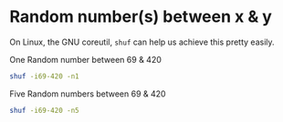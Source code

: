 # Random number(s) between x & y
<!-- July 29 2020 -->
On Linux, the GNU coreutil, `shuf` can help us achieve this pretty easily.

One Random number between 69 & 420
```bash
shuf -i69-420 -n1
```

Five Random numbers between 69 & 420
```bash
shuf -i69-420 -n5
```